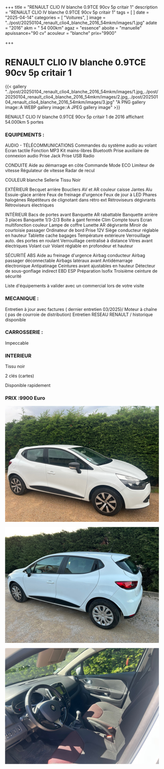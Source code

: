 +++
title = "RENAULT CLIO IV blanche 0.9TCE 90cv 5p critair 1"
description = "RENAULT CLIO IV blanche 0.9TCE 90cv 5p critair 1"
tags = [
]
date = "2025-04-14"
categories = [
    "Voitures",
]
image = "../post/20250104_renault_clio4_blanche_2016_54mkm/images/1.jpg"
adate = "2016"
akm = " 54 000km"
agaz = "essence"
aboite = "manuelle"
apuissance="90 cv"
acouleur = "blanche"
prix="9900"

+++

# RENAULT CLIO IV blanche 0.9TCE 90cv 5p critair 1

{{< gallery "../post/20250104_renault_clio4_blanche_2016_54mkm/images/1.jpg,../post/20250104_renault_clio4_blanche_2016_54mkm/images/2.jpg,../post/20250104_renault_clio4_blanche_2016_54mkm/images/3.jpg" "A PNG gallery image::A WEBP gallery image::A JPEG gallery image" >}}



RENAULT CLIO IV blanche 0.9TCE 90cv 5p critair 1 de 2016 affichant 54.000km
5 portes

### EQUIPEMENTS :

AUDIO - TÉLÉCOMMUNICATIONS
Commandes du système audio au volant
Ecran tactile
Fonction MP3
Kit mains-libres Bluetooth
Prise auxiliaire de connexion audio
Prise Jack
Prise USB
Radio

CONDUITE
Aide au démarrage en côte
Commande Mode ECO
Limiteur de vitesse
Régulateur de vitesse
Radar de recul

COULEUR
blanche
Sellerie Tissu Noir


EXTÉRIEUR
Becquet arrière
Boucliers AV et AR couleur caisse
Jantes Alu
Essuie-glace arrière
Feux de freinage d'urgence
Feux de jour à LED
Phares halogènes
Répétiteurs de clignotant dans rétro ext
Rétroviseurs dégivrants
Rétroviseurs électriques

INTÉRIEUR
Bacs de portes avant
Banquette AR rabattable
Banquette arrière 3 places
Banquette 1/3-2/3
Boite à gant fermée
Clim 
Compte tours
Ecran multifonction couleur
Lampe de coffre
Lunette AR dégivrante
Miroir de courtoisie passager
Ordinateur de bord
Prise 12V
Siège conducteur réglable en hauteur
Tablette cache bagages
Température extérieure
Verrouillage auto. des portes en roulant
Verrouillage centralisé à distance
Vitres avant électriques
Volant cuir
Volant réglable en profondeur et hauteur

SÉCURITÉ
ABS
Aide au freinage d'urgence
Airbag conducteur
Airbag passager déconnectable
Airbags latéraux avant
Antidémarrage électronique
Antipatinage
Ceintures avant ajustables en hauteur
Détecteur de sous-gonflage indirect
EBD
ESP
Préparation Isofix
Troisième ceinture de sécurité

Liste d'équipements à valider avec un commercial lors de votre visite


### MECANIQUE :
Entretien à jour avec factures ( dernier entretien 03/2025)/
Moteur à chaîne ( pas de courroie de distribution)
Entretien RESEAU RENAULT / historique disponible

### CARROSSERIE :
Impeccable

###  INTERIEUR
Tissu noir

2 clés (cartes)


Disponible rapidement

### PRIX :9900 Euro


<!-- more -->


![](images/1.jpg)

![](images/2.jpg)

![](images/3.jpg)

